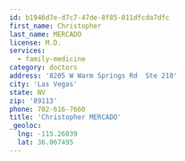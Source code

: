 ```yaml
---
id: b1946d7e-d7c7-47de-8f85-011dfcda7dfc
first_name: Christopher
last_name: MERCADO
license: M.D.
services:
  - family-medicine
category: doctors
address: '8205 W Warm Springs Rd  Ste 210'
city: 'Las Vegas'
state: NV
zip: '89113'
phone: 702-616-7660
title: 'Christopher MERCADO'
_geoloc:
  lng: -115.26039
  lat: 36.067495
---
```

